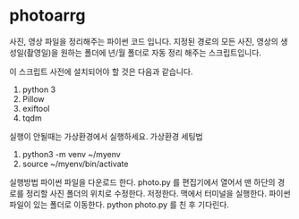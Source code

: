 # photoarrg
사진, 영상 파일을 정리해주는 파이썬 코드 입니다.
지정된 경로의 모든 사진, 영상의 생성일(촬영일)을
원하는 폴더에 년/월 폴더로 자동 정리 해주는 스크립트입니다.

이 스크립트 사전에 설치되어야 할 것은 다음과 같습니다.
1. python 3
2. Pillow
3. exiftool
4. tqdm

실행이 안될때는 가상환경에서 실행하세요.
가상환경 세팅법
1. python3 -m venv ~/myenv
2. source ~/myenv/bin/activate

실행방법
파이썬 파일을 다운로드 한다.
photo.py 를 편집기에서 열어서 맨 하단의 경로를 정리할 사진 폴더의 위치로 수정한다.
저정한다.
맥에서 터미널을 실행한다.
파이썬 파일이 있는 폴더로 이동한다.
python photo.py 를 친 후 기다린다.

